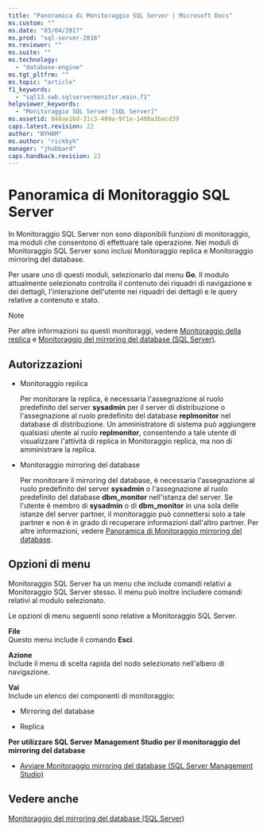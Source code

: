 ```yaml
---
title: "Panoramica di Monitoraggio SQL Server | Microsoft Docs"
ms.custom: ""
ms.date: "03/04/2017"
ms.prod: "sql-server-2016"
ms.reviewer: ""
ms.suite: ""
ms.technology: 
  - "database-engine"
ms.tgt_pltfrm: ""
ms.topic: "article"
f1_keywords: 
  - "sql13.swb.sqlservermonitor.main.f1"
helpviewer_keywords: 
  - "Monitoraggio SQL Server [SQL Server]"
ms.assetid: 048ae16d-31c3-489a-9f1e-1400a3bacd39
caps.latest.revision: 22
author: "BYHAM"
ms.author: "rickbyh"
manager: "jhubbard"
caps.handback.revision: 22
---
```

# Panoramica di Monitoraggio SQL Server
  In Monitoraggio SQL Server non sono disponibili funzioni di monitoraggio, ma moduli che consentono di effettuare tale operazione. Nei moduli di Monitoraggio SQL Server sono inclusi Monitoraggio replica e Monitoraggio mirroring del database.  
  
 Per usare uno di questi moduli, selezionarlo dal menu **Go**. Il modulo attualmente selezionato controlla il contenuto dei riquadri di navigazione e dei dettagli, l'interazione dell'utente nei riquadri dei dettagli e le query relative a contenuto e stato.  
  
> [!NOTE]  
>  Per altre informazioni su questi monitoraggi, vedere [Monitoraggio della replica](../../relational-databases/replication/monitor/monitoring-replication-overview.md) e [Monitoraggio del mirroring del database &#40;SQL Server&#41;](../../database-engine/database-mirroring/monitoring-database-mirroring-sql-server.md).  
  
## Autorizzazioni  
  
-   Monitoraggio replica  
  
     Per monitorare la replica, è necessaria l'assegnazione al ruolo predefinito del server **sysadmin** per il server di distribuzione o l'assegnazione al ruolo predefinito del database **replmonitor** nel database di distribuzione. Un amministratore di sistema può aggiungere qualsiasi utente al ruolo **replmonitor**, consentendo a tale utente di visualizzare l'attività di replica in Monitoraggio replica, ma non di amministrare la replica.  
  
-   Monitoraggio mirroring del database  
  
     Per monitorare il mirroring del database, è necessaria l'assegnazione al ruolo predefinito del server **sysadmin** o l'assegnazione al ruolo predefinito del database **dbm_monitor** nell'istanza del server. Se l'utente è membro di **sysadmin** o di **dbm_monitor** in una sola delle istanze del server partner, il monitoraggio può connettersi solo a tale partner e non è in grado di recuperare informazioni dall'altro partner. Per altre informazioni, vedere [Panoramica di Monitoraggio mirroring del database](../../database-engine/database-mirroring/database-mirroring-monitor-overview.md).  
  
## Opzioni di menu  
 Monitoraggio SQL Server ha un menu che include comandi relativi a Monitoraggio SQL Server stesso. Il menu può inoltre includere comandi relativi al modulo selezionato.  
  
 Le opzioni di menu seguenti sono relative a Monitoraggio SQL Server.  
  
 **File**  
 Questo menu include il comando **Esci**.  
  
 **Azione**  
 Include il menu di scelta rapida del nodo selezionato nell'albero di navigazione.  
  
 **Vai**  
 Include un elenco dei componenti di monitoraggio:  
  
-   Mirroring del database  
  
-   Replica  
  
 **Per utilizzare SQL Server Management Studio per il monitoraggio del mirroring del database**  
  
-   [Avviare Monitoraggio mirroring del database &#40;SQL Server Management Studio&#41;](../../database-engine/database-mirroring/start-database-mirroring-monitor-sql-server-management-studio.md)  
  
## Vedere anche  
 [Monitoraggio del mirroring del database &#40;SQL Server&#41;](../../database-engine/database-mirroring/monitoring-database-mirroring-sql-server.md)  
  
  